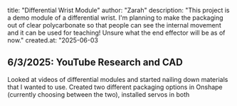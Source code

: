 title: "Differential Wrist Module"
author: "Zarah"
description: "This project is a demo module of a differential wrist. I'm planning to make the packaging out of clear polycarbonate so that people can see the internal movement and it can be used for teaching! Unsure what the end effector will be as of now."
created.at: "2025-06-03

## **6/3/2025: YouTube Research and CAD**

Looked at videos of differential modules and started nailing down materials that I wanted to use. Created two different packaging options in Onshape (currently choosing between the two), installed servos in both
